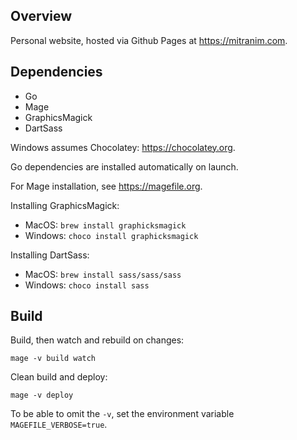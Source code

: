 ## Overview

Personal website, hosted via Github Pages at https://mitranim.com.

## Dependencies

  * Go
  * Mage
  * GraphicsMagick
  * DartSass

Windows assumes Chocolatey: https://chocolatey.org.

Go dependencies are installed automatically on launch.

For Mage installation, see https://magefile.org.

Installing GraphicsMagick:

  * MacOS: `brew install graphicksmagick`
  * Windows: `choco install graphicksmagick`

Installing DartSass:

  * MacOS: `brew install sass/sass/sass`
  * Windows: `choco install sass`

## Build

Build, then watch and rebuild on changes:

    mage -v build watch

Clean build and deploy:

    mage -v deploy

To be able to omit the `-v`, set the environment variable `MAGEFILE_VERBOSE=true`.
